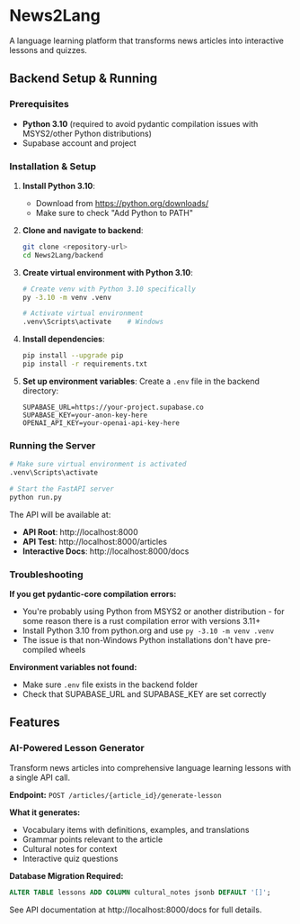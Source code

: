 # News2Lang

A language learning platform that transforms news articles into interactive lessons and quizzes.

## Backend Setup & Running

### Prerequisites
- **Python 3.10** (required to avoid pydantic compilation issues with MSYS2/other Python distributions)
- Supabase account and project

### Installation & Setup

1. **Install Python 3.10**:
   - Download from https://python.org/downloads/
   - Make sure to check "Add Python to PATH"

2. **Clone and navigate to backend**:
   ```bash
   git clone <repository-url>
   cd News2Lang/backend
   ```

3. **Create virtual environment with Python 3.10**:
   ```bash
   # Create venv with Python 3.10 specifically
   py -3.10 -m venv .venv

   # Activate virtual environment
   .venv\Scripts\activate    # Windows
   ```

4. **Install dependencies**:
   ```bash
   pip install --upgrade pip
   pip install -r requirements.txt
   ```

5. **Set up environment variables**:
   Create a `.env` file in the backend directory:
   ```env
   SUPABASE_URL=https://your-project.supabase.co
   SUPABASE_KEY=your-anon-key-here
   OPENAI_API_KEY=your-openai-api-key-here
   ```

### Running the Server

```bash
# Make sure virtual environment is activated
.venv\Scripts\activate

# Start the FastAPI server
python run.py
```

The API will be available at:
- **API Root**: http://localhost:8000
- **API Test**: http://localhost:8000/articles
- **Interactive Docs**: http://localhost:8000/docs

### Troubleshooting

**If you get pydantic-core compilation errors:**
- You're probably using Python from MSYS2 or another distribution - for some reason there is a rust compilation error with versions 3.11+
- Install Python 3.10 from python.org and use `py -3.10 -m venv .venv`
- The issue is that non-Windows Python installations don't have pre-compiled wheels

**Environment variables not found:**
- Make sure `.env` file exists in the backend folder
- Check that SUPABASE_URL and SUPABASE_KEY are set correctly

## Features

### AI-Powered Lesson Generator

Transform news articles into comprehensive language learning lessons with a single API call.

**Endpoint:** `POST /articles/{article_id}/generate-lesson`

**What it generates:**
- Vocabulary items with definitions, examples, and translations
- Grammar points relevant to the article
- Cultural notes for context
- Interactive quiz questions

**Database Migration Required:**
```sql
ALTER TABLE lessons ADD COLUMN cultural_notes jsonb DEFAULT '[]';
```

See API documentation at http://localhost:8000/docs for full details.
